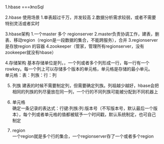 1.hbase ===》noSql  

2.hbase 使用场景
    1.单表超过千万，并发较高
    2.数据分析需求较弱，或者不需要特别灵活或者实时  

3.hbase架构
1.一个master 多个 regionserver
2.master负责协调工作，建表，删表、移动region（region是一段数据的集合，不能跨服务），合并
3.regionserver是存放region 的容器
4.zookeeper（管家，管理所有regionserver，没有zookeeper就没有hbase）


4.存储架构
 基本存储单位是列，，一个列或者多个列形成一行，每一行有一个rowkey。每一个列上可以存储多个版本的单元格，单元格是存储的最小单元。  
 单元格：表：列族：行：列


5. 列族
   建表的时候不需要制定列，但需要确定列族。列祖越少越好，hbase会把相同的列族的列尽量放在同一列，一个行的不同列族可能被分配到不同机器上

6. 单元格  
   确定一条记录的表达式：行键:列族:列:版本号（不写版本号，默认最后一个版本），每个列或者单元格的值都被赋予一个时间戳，默认系统制定，也可自己制定  

7. region  
   一个region就是多个行的集合，一个regionserver存了一个或者多个region


 